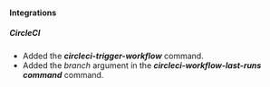 
#### Integrations
##### CircleCI
- Added the ***circleci-trigger-workflow*** command.
- Added the *branch* argument in the ***circleci-workflow-last-runs command*** command.